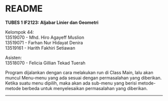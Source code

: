 # README
**TUBES 1 IF2123: Aljabar Linier dan Geometri** <br/>

Kelompok 44: <br/>
13519070 - Mhd. Hiro Agayeff Muslion <br/>
13519071 - Farhan Nur Hidayat Denira <br/>
13519161 - Harith Fakhiri Setiawan <br/>

Asisten: <br/>
13518070 - Felicia Gillian Tekad Tuerah <br/>

Program dijalankan dengan cara melakukan run di Class Main,
lalu akan muncul Menu-menu yang ada sesuai dengan permasalahan
yang diberikan. Ketika suatu menu dipilih, maka akan ada sub-menu
yang berisi metode-metode berbeda untuk menyelesaikan permasalahan
yang diberikan.

---
